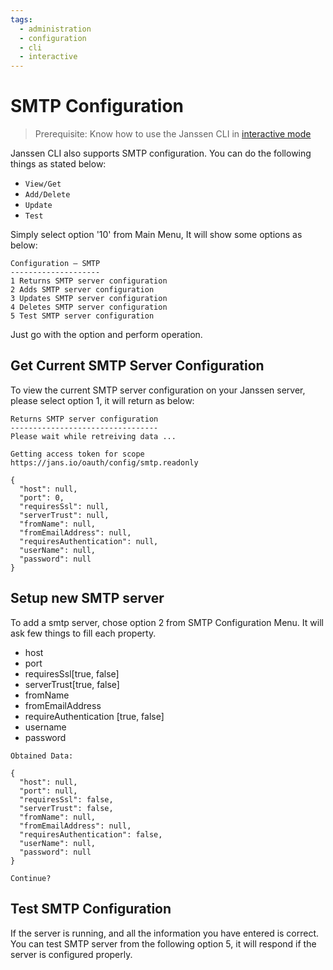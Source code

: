 ```yaml
---
tags:
  - administration
  - configuration
  - cli
  - interactive
---
```


# SMTP Configuration

> Prerequisite: Know how to use the Janssen CLI in [interactive mode](im-index.md)

Janssen CLI also supports SMTP configuration. You can do the following things as stated below:
- `View/Get`
- `Add/Delete`
- `Update`
- `Test`

Simply select option '10' from Main Menu, It will show some options as below:
```text
Configuration – SMTP
--------------------
1 Returns SMTP server configuration
2 Adds SMTP server configuration
3 Updates SMTP server configuration
4 Deletes SMTP server configuration
5 Test SMTP server configuration
```
Just go with the option and perform operation.

## Get Current SMTP Server Configuration

To view the current SMTP server configuration on your Janssen server, please select option 1, it will return as below:

```text
Returns SMTP server configuration
---------------------------------
Please wait while retreiving data ...

Getting access token for scope https://jans.io/oauth/config/smtp.readonly

{
  "host": null,
  "port": 0,
  "requiresSsl": null,
  "serverTrust": null,
  "fromName": null,
  "fromEmailAddress": null,
  "requiresAuthentication": null,
  "userName": null,
  "password": null
}
```
## Setup new SMTP server

To add a smtp server, chose option 2 from SMTP Configuration Menu. It will ask few things to fill each property.

- host
- port
- requiresSsl[true, false]
- serverTrust[true, false]
- fromName
- fromEmailAddress
- requireAuthentication [true, false]
- username
- password

```text
Obtained Data:

{
  "host": null,
  "port": null,
  "requiresSsl": false,
  "serverTrust": false,
  "fromName": null,
  "fromEmailAddress": null,
  "requiresAuthentication": false,
  "userName": null,
  "password": null
}

Continue? 
```


## Test SMTP Configuration

If the server is running, and all the information you have entered is correct. You can test SMTP server from the following option 5, it will respond if the server is configured properly.

